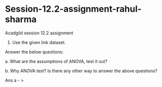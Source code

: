 # Session-12.2-assignment-rahul-sharma
Acadgild session 12.2 assignment 

1. Use the given link dataset. 

Answer the below questions:

a. What are the assumptions of ANOVA, test it out?

b. Why ANOVA test? Is there any other way to answer the above questions?

Ans a - >
